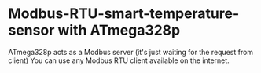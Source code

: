 # Modbus-RTU-smart-temperature-sensor with ATmega328p
ATmega328p acts as a Modbus server (it's just waiting for the request from client) 
You can use any Modbus RTU client available on the internet. 
